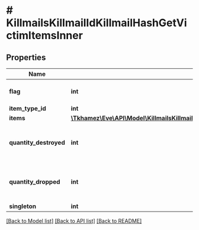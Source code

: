 # # KillmailsKillmailIdKillmailHashGetVictimItemsInner

## Properties

Name | Type | Description | Notes
------------ | ------------- | ------------- | -------------
**flag** | **int** | Flag for the location of the item |
**item_type_id** | **int** |  |
**items** | [**\Tkhamez\Eve\API\Model\KillmailsKillmailIdKillmailHashGetVictimItemsInnerItemsInner[]**](KillmailsKillmailIdKillmailHashGetVictimItemsInnerItemsInner.md) |  | [optional]
**quantity_destroyed** | **int** | How many of the item were destroyed if any | [optional]
**quantity_dropped** | **int** | How many of the item were dropped if any | [optional]
**singleton** | **int** |  |

[[Back to Model list]](../../README.md#models) [[Back to API list]](../../README.md#endpoints) [[Back to README]](../../README.md)
